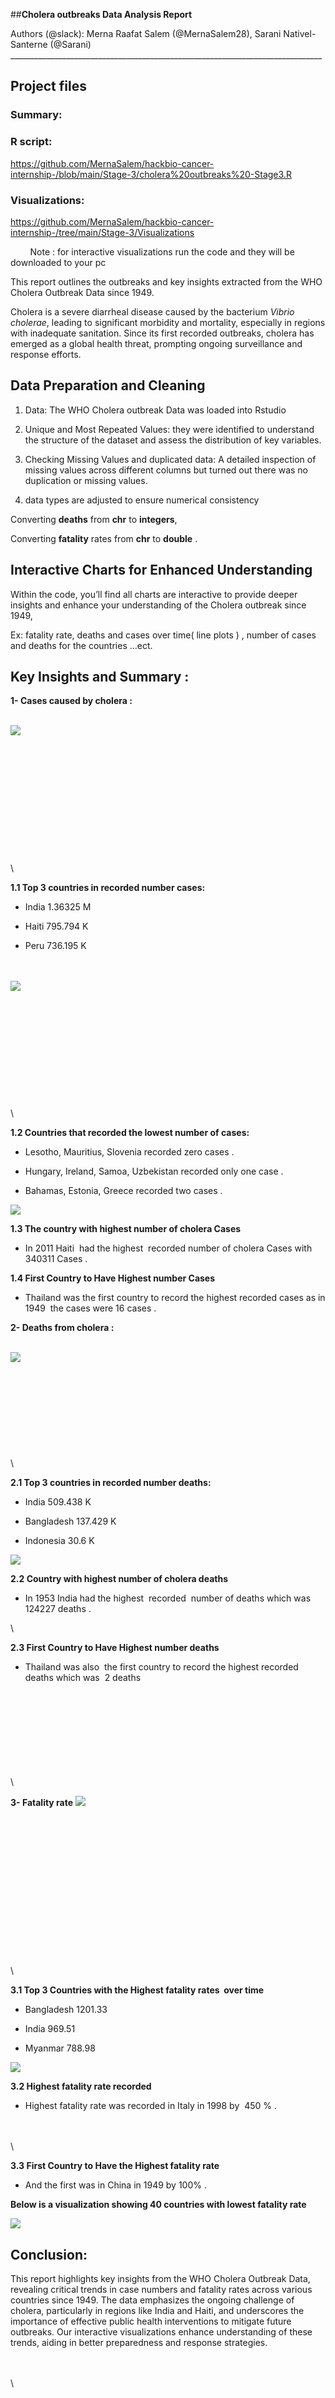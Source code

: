 <!--StartFragment-->

  ##**Cholera outbreaks Data Analysis Report**

Authors (@slack): Merna Raafat Salem (@MernaSalem28), Sarani Nativel-Santerne (@Sarani)\
\_\_\_\_\_\_\_\_\_\_\_\_\_\_\_\_\_\_\_\_\_\_\_\_\_\_\_\_\_\_\_\_\_\_\_\_\_\_\_\_\_\_\_\_\_\_\_\_\_\_\_\_\_\_\_\_\_\_\_\_\_\_\_\_\_\_\_\_\_\_\_\_\_\_\_\_\_\_


## **Project files**

### **Summary:**

### **R script:** 
<https://github.com/MernaSalem/hackbio-cancer-internship-/blob/main/Stage-3/cholera%20outbreaks%20-Stage3.R>

### **Visualizations:**
<https://github.com/MernaSalem/hackbio-cancer-internship-/tree/main/Stage-3/Visualizations>

        Note : for interactive visualizations run the code and they will be downloaded to your pc

This report outlines the outbreaks and key insights extracted from the WHO Cholera Outbreak Data since 1949.

Cholera is a severe diarrheal disease caused by the bacterium _Vibrio cholerae_, leading to significant morbidity and mortality, especially in regions with inadequate sanitation. Since its first recorded outbreaks, cholera has emerged as a global health threat, prompting ongoing surveillance and response efforts.


## **Data Preparation and Cleaning**

1. Data: The WHO Cholera outbreak Data was loaded into Rstudio

2. Unique and Most Repeated Values: they were identified to understand the structure of the dataset and assess the distribution of key variables.

3. Checking Missing Values and duplicated data: A detailed inspection of missing values across different columns but turned out there was no duplication or missing values.

4. data types are adjusted to ensure numerical consistency 

Converting **deaths** from **chr** to **integers**, 

Converting **fatality** rates from **chr** to **double** .


## **Interactive Charts for Enhanced Understanding**

Within the code, you’ll find all charts are interactive to provide deeper insights and enhance your understanding of the Cholera outbreak since 1949,

Ex: fatality rate, deaths and cases over time( line plots ) , number of cases and deaths for the countries …ect. 





## **Key Insights and Summary :** 

**1- Cases caused by cholera :**

\
![](https://lh7-rt.googleusercontent.com/docsz/AD_4nXduuSmBsY4CzdXTHqQKdhp8XV3K_lVF_Lq4CNWW5HxF5As3ydHMhtJvqIZs4V2JolUMgZJf3s6ZiY6GKHWvon9m1xVFmo6LwsOjmKjIqCN8ka_DgUvysbN0eIourhQ6aFNg5o2PkOVbtxqPAw2Bvc4ficE9?key=9irNdePrIi3O8acveYP2sA)\
\
\
\
\
\
\
\
\
\
\
\
\
\


**1.1 Top 3 countries in recorded number cases:**

- India 1.36325 M

- Haiti 795.794 K

- Peru 736.195 K

\
\
![](https://lh7-rt.googleusercontent.com/docsz/AD_4nXed4gV33Ppt-tUqK3QGvMBXEDLKs5EP2QzistJiXQUXudjGZtu28hI4UlcHxo71um1dtx4enq8XoLamExJIhI0G9C8_1lQFZbOPreVwkEb0FYk5CqJcO38GotlHhUpsiQbgN9GaYjmEPF-jRoG-SytondH8?key=9irNdePrIi3O8acveYP2sA)\
\
\
\
\
\
\
\
\
\
\
\
\


**1.2 Countries that recorded the lowest number of cases:**

- Lesotho, Mauritius, Slovenia recorded zero cases .

- Hungary, Ireland, Samoa, Uzbekistan recorded only one case .

- Bahamas, Estonia, Greece recorded two cases .

![](https://lh7-rt.googleusercontent.com/docsz/AD_4nXcExK9YObjI8xMbTxhkB6PzEau_84XAfP6x_q0nB8Jj-JIVcjysEV1g95oHaGnSrxf0abUCrZSQuPJn2zFe7H5WzUCyzFAdUUCUMNelzKfCMCO00mCi3cCPV8KwXKBy_Zq4saJsoZ6Qni9Am1xT9xEse-NL?key=9irNdePrIi3O8acveYP2sA)

**1.3 The country with highest number of cholera Cases**

- In 2011 Haiti  had the highest  recorded number of cholera Cases with 340311 Cases .

**1.4 First Country to Have Highest number Cases**

- Thailand was the first country to record the highest recorded cases as in 1949  the cases were 16 cases .

**2- Deaths from cholera :**

\
![](https://lh7-rt.googleusercontent.com/docsz/AD_4nXcOqFiw0GfhEonhTAAMS7QrgB5f81FVVoOsMAZoI23q1q_E_yqmi5_RxQ5IWFKE4hv3A4PVYP6t3K-QM1ggua4OQJzJlmkriZj2b-fDT_ZFlb999nipGSqm9kwxg6iRnrBIWqRWdnE2Z3ofVT5U53RQcbCS?key=9irNdePrIi3O8acveYP2sA)\
\
\
\
\
\
\
\
\
\
\


**2.1 Top 3 countries in recorded number deaths:**

- India 509.438 K

- Bangladesh 137.429 K

- Indonesia 30.6 K

![](https://lh7-rt.googleusercontent.com/docsz/AD_4nXe5MbCFNuGZPMAqjs-buhpOoV66B0kwoGOGHEb-3_J7jvPpddRxx7BaMNCwSAPnqHEb9Y9Rt_OwhUYhY4kQO4umd2UZ-DRup9ii_XyRReEuw-lwqrigLiH7MaVtzRR8ismvp3_td0RJvwrAMa3yY4jFCaWQ?key=9irNdePrIi3O8acveYP2sA)

**2.2 Country with highest number of cholera deaths**

- In 1953 India had the highest  recorded  number of deaths which was 124227 deaths .

\


**2.3 First Country to Have Highest number deaths**

- Thailand was also  the first country to record the highest recorded deaths which was  2 deaths

\
\
\
\
\
\
\
\
\


**3- Fatality rate** ![](https://lh7-rt.googleusercontent.com/docsz/AD_4nXcDiH-ZqDVAOKvUDVqSH8Ojz5zuD8Oy994F1bJl6hiGusLMF0-hYdtVTEkAiO2w44-IV4qndzO-CYFAphy7tUFWJSBt3_4vq25NprgEgaJj003XIe_0YZn31Guh35CbHMIuGFso87U-cCeeX_XR_q0JDOY?key=9irNdePrIi3O8acveYP2sA)

\
\
\
\
\
\
\
\
\
\
\
\
\
\
\


**3.1 Top 3 Countries with the Highest fatality rates  over time**

- Bangladesh 1201.33

- India 969.51

- Myanmar 788.98

![](https://lh7-rt.googleusercontent.com/docsz/AD_4nXf17vLlQGDfEeIqaGgFWgeuaLK1gAfv6B4bi5ZWOdSFK85qUbIvTkti7mJlf6dnIA83I96A4exAmyjU9BgHN9j_-CpAm48qrj7jAeLyutmuhvbN1vBRZs4dG_uAgQXwxTDlWi1ZAzsuHSb4HRQzVX0WL6w?key=9irNdePrIi3O8acveYP2sA)

**3.2 Highest fatality rate recorded**

- Highest fatality rate was recorded in Italy in 1998 by  450 % .

\
\
\


**3.3 First Country to Have the Highest fatality rate**

- And the first was in China in 1949 by 100% .

**Below is a visualization showing 40 countries with lowest fatality rate** 

![](https://lh7-rt.googleusercontent.com/docsz/AD_4nXc74rjTAatdEYbEQkVTb5SMmFOLe-bHpVMhk2TsUSy2Z3FJQPqYkqHjvzKRMcPfxIKXENaT07kVZxfR5qXD5pIEYnUWCCb_IMlYUTK6QBpIH9SiUOwovnYtoqsZw0yFnPi-rJ4G7KmQVdnuMoCHv5gl_LDx?key=9irNdePrIi3O8acveYP2sA)


## **Conclusion:**

This report highlights key insights from the WHO Cholera Outbreak Data, revealing critical trends in case numbers and fatality rates across various countries since 1949. The data emphasizes the ongoing challenge of cholera, particularly in regions like India and Haiti, and underscores the importance of effective public health interventions to mitigate future outbreaks. Our interactive visualizations enhance understanding of these trends, aiding in better preparedness and response strategies.

\
\
\


<!--EndFragment-->
